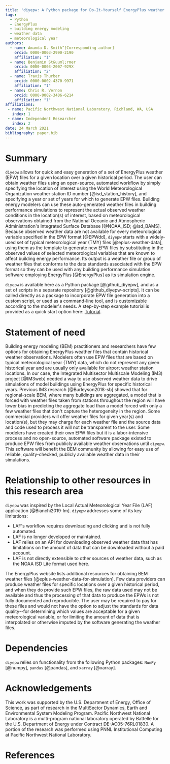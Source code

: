```yaml
---
title: 'diyepw: A Python package for Do-It-Yourself EnergyPlus weather file generation'
tags:
  - Python
  - EnergyPlus
  - building energy modeling
  - weather data
  - meteorological year
authors:
  - name: Amanda D. Smith^[Corresponding author]
    orcid: 0000-0003-2990-2190
    affiliation: "1"
  - name: Benjamin St&uuml;rmer
    orcid: 0000-0003-2007-929X
    affiliation: "2"
  - name: Travis Thurber
    orcid: 0000-0002-4370-9971
    affiliation: "1"
  - name: Chris R. Vernon
    orcid: 0000-0002-3406-6214
    affiliation: "1"
affiliations:
 - name: Pacific Northwest National Laboratory, Richland, WA, USA
   index: 1
 - name: Independent Researcher
   index: 2
date: 24 March 2021
bibliography: paper.bib
---
```


# Summary

`diyepw` allows for quick and easy generation of a set of EnergyPlus weather (EPW) files for a given location over a given historical period. The user can 
obtain weather files using an open-source, automated workflow by simply specifying the location of interest using the World Meteorological Organization 
weather station ID number [@isd_station_history], and specifying a year or set of years for which to generate EPW files. Building energy modelers can use these 
auto-generated weather files in building performance simulations to represent the actual observed weather conditions in the location(s) of interest, based 
on meteorological observations obtained from the National Oceanic and Atmospheric Administration's Integrated Surface Database [@NOAA_ISD; @isd_BAMS]. Because observed weather data are not available for every meteorological variable specified in the EPW format [@EPWdd], `diyepw` starts with a widely-used set of typical 
meteorological year (TMY) files [@eplus-weather-data], using them as the template to generate new EPW files by substituting in the observed values of selected 
meteorological variables that are known to affect building energy performance. Its output is a weather file or group of weather files that conforms to the data 
standards associated with the EPW format so they can be used with any building performance simulation software employing EnergyPlus [@EnergyPlus] as its simulation engine. 

`diyepw` is available here as a Python package [@github_diyepw], and as a set of scripts in a separate repository [@github_diyepw-scripts]. It can be called 
directly as a package to incorporate EPW file generation into a custom script, or used as a command-line tool, and is customizable according to the modeler's 
needs. A step-by-step example tutorial is provided as a quick start option here: [Tutorial](https://diyepw.readthedocs.io/en/latest/tutorial.html).

# Statement of need

Building energy modeling (BEM) practitioners and researchers have few options for obtaining EnergyPlus weather files that contain historical weather observations. Modelers often use EPW files that are based on typical meteorological year (TMY) data, which do not represent any given historical year and are usually only available for airport weather station locations.  In our case, the Integrated Multisector Multiscale Modeling (IM3) project [@IM3web] needed a way to use 
observed weather data to drive simulations of model buildings using EnergyPlus for specific historical years. Previous IM3 research [@Burleyson2018-sb] showed that for regional-scale BEM,  where many buildings are aggregated, a model that is forced with weather files taken from stations throughout the region will have lower bias in predicting the
aggregate load than a model forced with only a few weather files that don't capture the heterogeneity in the region. Some commercial providers will offer 
weather files for given year(s) and location(s), but they may charge for each weather file and the source data and code used to process it will not be 
transparent to the user. Some modelers have created their own EPW files but it is a labor-intensive process and no open-source, automated software package 
existed to produce EPW files from publicly available weather observations until `diyepw`. This software will benefit the BEM community by allowing for easy 
use of reliable, quality-checked, publicly available weather data in their simulations. 

# Relationship to other resources in this research area

`diyepw` was inspired by the Local Actual Meteorological Year File (LAF) application [@Bianchi2019-lm]. `diyepw` addresses some of its key limitations: 

- LAF's workflow requires downloading and clicking and is not fully automated.
- LAF is no longer developed or maintained.
- LAF relies on an API for downloading observed weather data that has limitations on the amount of data that can be downloaded without a paid account.
- LAF is not directly extensible to other sources of weather data, such as the NOAA ISD Lite format used here.

The EnergyPlus website lists additional resources for obtaining BEM weather files [@eplus-weather-data-for-simulation]. Few data providers can produce weather files for specific locations over a given historical period, and when they do provide such EPW files, the raw data used may not be available and thus the processing of that data to produce the EPWs is not fully documented and reproducible. The user may be required to pay for these files and would not have the option to adjust the standards for data quality--for determining which values are acceptable for a given meteorological variable, or for limiting the amount of data that is interpolated or otherwise imputed by the software generating the weather files.

# Dependencies

`diyepw` relies on functionality from the following Python packages: `NumPy` [@numpy], `pandas` [@pandas], and `xarray` [@xarray].

# Acknowledgements

This work was supported by the U.S. Department of Energy, Office of Science, as part of research in the MultiSector Dynamics, Earth and Environmental System Modeling Program. Pacific Northwest National Laboratory is a multi-program national laboratory operated by Battelle for the U.S. Department of Energy under Contract DE-AC05-76RL01830. A portion of the research was performed using PNNL Institutional Computing at Pacific Northwest National Laboratory. 

# References
